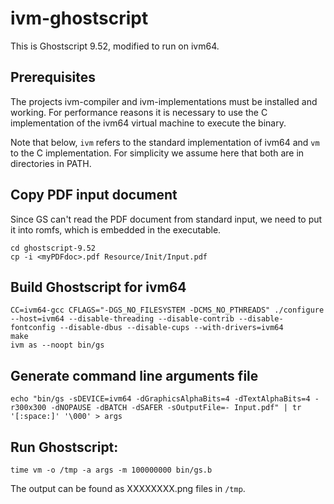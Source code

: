 # ivm-ghostscript
This is Ghostscript 9.52, modified to run on ivm64.

## Prerequisites
The projects ivm-compiler and ivm-implementations must be installed and working. For performance reasons it is necessary to use the C implementation of the ivm64 virtual machine to execute the binary.

Note that below, `ivm` refers to the standard implementation of ivm64 and `vm` to the C implementation. For simplicity we assume here that both are in directories in PATH.

## Copy PDF input document
Since GS can't read the PDF document from standard input, we need to put it into romfs, which is embedded in the executable.

    cd ghostscript-9.52
    cp -i <myPDFdoc>.pdf Resource/Init/Input.pdf

## Build Ghostscript for ivm64
    CC=ivm64-gcc CFLAGS="-DGS_NO_FILESYSTEM -DCMS_NO_PTHREADS" ./configure --host=ivm64 --disable-threading --disable-contrib --disable-fontconfig --disable-dbus --disable-cups --with-drivers=ivm64
    make
    ivm as --noopt bin/gs

## Generate command line arguments file
    echo "bin/gs -sDEVICE=ivm64 -dGraphicsAlphaBits=4 -dTextAlphaBits=4 -r300x300 -dNOPAUSE -dBATCH -dSAFER -sOutputFile=- Input.pdf" | tr '[:space:]' '\000' > args

## Run Ghostscript:
    time vm -o /tmp -a args -m 100000000 bin/gs.b

The output can be found as XXXXXXXX.png files in `/tmp`.
